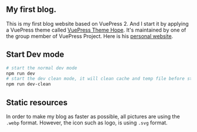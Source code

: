 
## My first blog.

This is my first blog website based on VuePress 2. And I start it by applying a VuePress theme called [VuePress Theme Hope](https://theme-hope.vuejs.press/zh/). It's maintained by one of the group member of VuePress Project. Here is his [personal website](https://mrhope.site/).

## Start Dev mode
```sh
# start the normal dev mode
npm run dev
# start the dev clean mode, it will clean cache and temp file before start dev mode
npm run dev-clean 
```

## Static resources  

In order to make my blog as faster as possible, all pictures are using the `.webp` format. However, the icon such as logo, is using `.svg` format.



